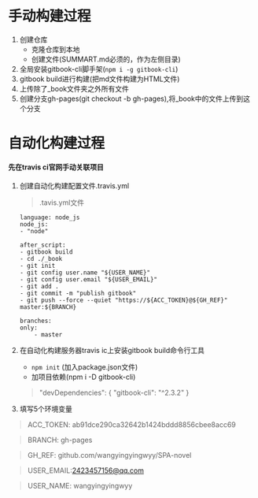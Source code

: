 # 手动构建过程

1. 创建仓库
    * 克隆仓库到本地
    * 创建文件(SUMMART.md必须的，作为左侧目录)
2. 全局安装gitbook-cli脚手架(`npm i -g gitbook-cli`)
3. gitbook build进行构建(把md文件构建为HTML文件)
4. 上传除了_book文件夹之外所有文件
5. 创建分支gh-pages(git checkout -b gh-pages),将_book中的文件上传到这个分支

# 自动化构建过程

#### 先在travis ci官网手动关联项目

1. 创建自动化构建配置文件.travis.yml
    > .tavis.yml文件
    
    ```
    language: node_js
    node_js:
    - "node"

    after_script:
    - gitbook build
    - cd ./_book
    - git init
    - git config user.name "${USER_NAME}"
    - git config user.email "${USER_EMAIL}"
    - git add .
    - git commit -m "publish gitbook"
    - git push --force --quiet "https://${ACC_TOKEN}@${GH_REF}" master:${BRANCH}

    branches:
    only:
        - master
    ```
2. 在自动化构建服务器travis ic上安装gitbook build命令行工具
    - `npm init` (加入package.json文件)
    - 加项目依赖(npm i -D gitbook-cli)
    > "devDependencies": {
    			"gitbook-cli": "^2.3.2"
  		}
3. 填写5个环境变量
>ACC_TOKEN: ab91dce290ca32642b1424bddd8856cbee8acc69

>BRANCH: gh-pages

>GH_REF: github.com/wangyingyingwyy/SPA-novel

>USER_EMAIL:2423457156@qq.com

>USER_NAME: wangyingyingwyy

